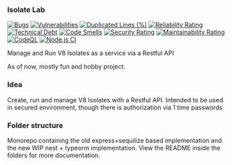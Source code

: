 ### Isolate Lab

[![Bugs](https://sonarcloud.io/api/project_badges/measure?project=stanimirovv_v8isolate-lab&metric=bugs)](https://sonarcloud.io/summary/new_code?id=stanimirovv_v8isolate-lab)
[![Vulnerabilities](https://sonarcloud.io/api/project_badges/measure?project=stanimirovv_v8isolate-lab&metric=vulnerabilities)](https://sonarcloud.io/summary/new_code?id=stanimirovv_v8isolate-lab)
[![Duplicated Lines (%)](https://sonarcloud.io/api/project_badges/measure?project=stanimirovv_v8isolate-lab&metric=duplicated_lines_density)](https://sonarcloud.io/summary/new_code?id=stanimirovv_v8isolate-lab)
[![Reliability Rating](https://sonarcloud.io/api/project_badges/measure?project=stanimirovv_v8isolate-lab&metric=reliability_rating)](https://sonarcloud.io/summary/new_code?id=stanimirovv_v8isolate-lab)
[![Technical Debt](https://sonarcloud.io/api/project_badges/measure?project=stanimirovv_v8isolate-lab&metric=sqale_index)](https://sonarcloud.io/summary/new_code?id=stanimirovv_v8isolate-lab)
[![Code Smells](https://sonarcloud.io/api/project_badges/measure?project=stanimirovv_v8isolate-lab&metric=code_smells)](https://sonarcloud.io/summary/new_code?id=stanimirovv_v8isolate-lab)
[![Security Rating](https://sonarcloud.io/api/project_badges/measure?project=stanimirovv_v8isolate-lab&metric=security_rating)](https://sonarcloud.io/summary/new_code?id=stanimirovv_v8isolate-lab)
[![Maintainability Rating](https://sonarcloud.io/api/project_badges/measure?project=stanimirovv_v8isolate-lab&metric=sqale_rating)](https://sonarcloud.io/summary/new_code?id=stanimirovv_v8isolate-lab)
[![CodeQL](https://github.com/stanimirovv/v8isolate-lab/actions/workflows/codeql-analysis.yml/badge.svg)](https://github.com/stanimirovv/v8isolate-lab/actions/workflows/codeql-analysis.yml)
[![Node.js CI](https://github.com/stanimirovv/v8isolate-lab/actions/workflows/ci.yaml/badge.svg)](https://github.com/stanimirovv/v8isolate-lab/actions/workflows/ci.yaml)

Manage and Run V8 Isolates as a service via a Restful API

As of now, mostly fun and hobby project.

### Idea

Create, run and manage V8 Isolates with a Restful API.
Intended to be used in secured environment, though there is authorization via 1 time passwords

### Folder structure
Monorepo containing the old express+sequilize based implementation and the new WIP nest + typeorm implementation.
View the README inside the folders for more documentation.